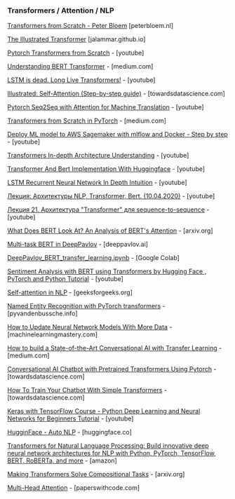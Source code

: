 ### Transformers / Attention / NLP

[Transformers from Scratch - Peter Bloem](http://peterbloem.nl/blog/transformers) [peterbloem.nl]

[The Illustrated Transformer](http://jalammar.github.io/illustrated-transformer/) [jalammar.github.io]

[Pytorch Transformers from Scratch](https://www.youtube.com/watch?v=U0s0f995w14#&ab_channel=AladdinPersson) - [youtube]

[Understanding BERT Transformer](https://medium.com/synapse-dev/understanding-bert-transformer-attention-isnt-all-you-need-5839ebd396db) - [medium.com]
    
[LSTM is dead. Long Live Transformers!](https://www.youtube.com/watch?v=S27pHKBEp30) - [youtube]

[Illustrated: Self-Attention (Step-by-step guide)](https://towardsdatascience.com/illustrated-self-attention-2d627e33b20a) - [towardsdatascience.com]
    
[Pytorch Seq2Seq with Attention for Machine Translation](https://www.youtube.com/watch?v=sQUqQddQtB4&ab_channel=AladdinPersson) - [youtube]

[Transformers from Scratch in PyTorch](https://medium.com/the-dl/transformers-from-scratch-in-pytorch-8777e346ca51) - [medium.com]

[Deploy ML model to AWS Sagemaker with mlflow and Docker - Step by step](https://www.youtube.com/watch?v=FsoSBsrcx9Q&ab_channel=DataScienceGarage) - [youtube]

[Transformers In-depth Architecture Understanding](https://www.youtube.com/watch?v=SMZQrJ_L1vo&ab_channel=KrishNaik) - [youtube]
    
[Transformer And Bert Implementation With Huggingface](https://www.youtube.com/playlist?list=PLZoTAELRMXVOTsz2jZl2Oq3ntWPoKRKwv) - [youtube]
    
[LSTM Recurrent Neural Network In Depth Intuition](https://www.youtube.com/watch?v=rdkIOM78ZPk&ab_channel=KrishNaik) - [youtube]
    
[Лекция: Архитектуры NLP, Transformer, Bert. (10.04.2020)](https://www.youtube.com/watch?app=desktop&v=UEQ-XDDILls&ab_channel=DeepLearningSchool) - [youtube]

[Лекция 21. Архитектура "Transformer" для sequence-to-sequence](https://www.youtube.com/watch?app=desktop&v=ONuRVpJSvfY&ab_channel=ComputerScienceCenter) - [youtube]

[What Does BERT Look At? An Analysis of BERT's Attention](https://arxiv.org/abs/1906.04341) - [arxiv.org]

[Multi-task BERT in DeepPavlov](http://docs.deeppavlov.ai/en/master/features/models/multitask_bert.html) - [deeppavlov.ai]

[DeepPavlov_BERT_transfer_learning.ipynb](https://colab.research.google.com/github/deepmipt/dp_tutorials/blob/master/Tutorial_2_DeepPavlov_BERT_transfer_learning.ipynb) - [Google Colab]

[Sentiment Analysis with BERT using Transformers by Hugging Face , PyTorch and Python Tutorial](https://www.youtube.com/playlist?list=PLEJK-H61XlwxpfpVzt3oDLQ8vr1XiEhev) - [youtube]

[Self-attention in NLP](https://www.geeksforgeeks.org/self-attention-in-nlp/) - [geeksforgeeks.org]

[Named Entity Recognition with PyTorch transformers](http://pyvandenbussche.info/2019/named-entity-recognition-with-pytorch-transformers/) - [pyvandenbussche.info]
    
[How to Update Neural Network Models With More Data](https://machinelearningmastery.com/update-neural-network-models-with-more-data/) - [machinelearningmastery.com]

[How to build a State-of-the-Art Conversational AI with Transfer Learning](https://medium.com/huggingface/how-to-build-a-state-of-the-art-conversational-ai-with-transfer-learning-2d818ac26313) - [medium.com]

[Conversational AI Chatbot with Pretrained Transformers Using Pytorch](https://towardsdatascience.com/conversational-ai-chatbot-with-pretrained-transformers-using-pytorch-55b5e8882fd3) - [towardsdatascience.com]

[How To Train Your Chatbot With Simple Transformers](https://towardsdatascience.com/how-to-train-your-chatbot-with-simple-transformers-da25160859f4) - [towardsdatascience.com]
    
[Keras with TensorFlow Course - Python Deep Learning and Neural Networks for Beginners Tutorial](https://www.youtube.com/watch?v=qFJeN9V1ZsI) - [youtube]
    
[HugginFace - Auto NLP](https://huggingface.co/docs/autonlp/index.html) - [huggingface.co]

[Transformers for Natural Language Processing: Build innovative deep neural network architectures for NLP with Python, PyTorch, TensorFlow, BERT, RoBERTa, and more](https://www.amazon.com/Transformers-Natural-Language-Processing-architectures-ebook/dp/B08S977X8K) - [amazon]
    
[Making Transformers Solve Compositional Tasks](https://arxiv.org/abs/2108.04378) - [arxiv.org]

[Multi-Head Attention](https://paperswithcode.com/method/multi-head-attention) - [paperswithcode.com]
